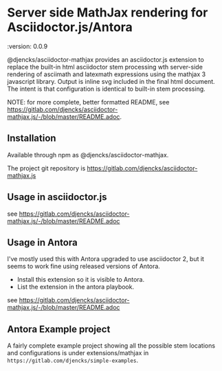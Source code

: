 # Server side MathJax rendering for Asciidoctor.js/Antora
:version: 0.0.9

@djencks/asciidoctor-mathjax provides an asciidoctor.js extension to replace the built-in html asciidoctor stem processing wth server-side rendering of asciimath and latexmath expressions using the mathjax 3 javascript library.
Output is inline svg included in the final html document.
The intent is that configuration is identical to built-in stem processing.

NOTE: for more complete, better formatted README, see https://gitlab.com/djencks/asciidoctor-mathjax.js/-/blob/master/README.adoc.

## Installation

Available through npm as @djencks/asciidoctor-mathjax.

The project git repository is https://gitlab.com/djencks/asciidoctor-mathjax.js

## Usage in asciidoctor.js

see https://gitlab.com/djencks/asciidoctor-mathjax.js/-/blob/master/README.adoc

## Usage in Antora

I've mostly used this with Antora upgraded to use asciidoctor 2, but it seems to work fine using released versions of Antora.

* Install this extension so it is visible to Antora.
* List the extension in the antora playbook.

see https://gitlab.com/djencks/asciidoctor-mathjax.js/-/blob/master/README.adoc

## Antora Example project

A fairly complete example project showing all the possible stem locations and configurations is under extensions/mathjax in `https://gitlab.com/djencks/simple-examples`.
